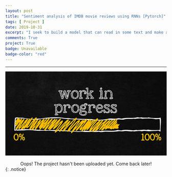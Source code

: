 ```yaml
---
layout: post
title: "Sentiment analysis of IMDB movie reviews using RNNs [Pytorch]"
tags: [ Project ]
date: 2019-10-31
excerpt: "I seek to build a model that can read in some text and make a prediction about the sentiment of that text, where it is positive or negative by training the model on a dataset of movie reviews from IMDB that have been labeled either "positive" or "negative". Since this is text data, words in a sequence, I wish to use an RNN to build a model that doesn't only consider the individual words, but the order they appear in."
comments: True
project: True
badge: Unavailable
badge-color: "red"
---
```


---

![png](/assets/img/wip.jpg)
<center> Oops! The project hasn't been uploaded yet. Come back later! </center>
{: .notice}
